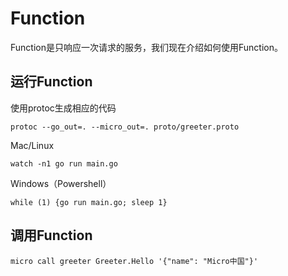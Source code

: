 # Function

Function是只响应一次请求的服务，我们现在介绍如何使用Function。

## 运行Function

使用protoc生成相应的代码
```
protoc --go_out=. --micro_out=. proto/greeter.proto
```

Mac/Linux

```shell
watch -n1 go run main.go
```

Windows（Powershell）

```shell
while (1) {go run main.go; sleep 1}
```

## 调用Function

```shell
micro call greeter Greeter.Hello '{"name": "Micro中国"}'
```
